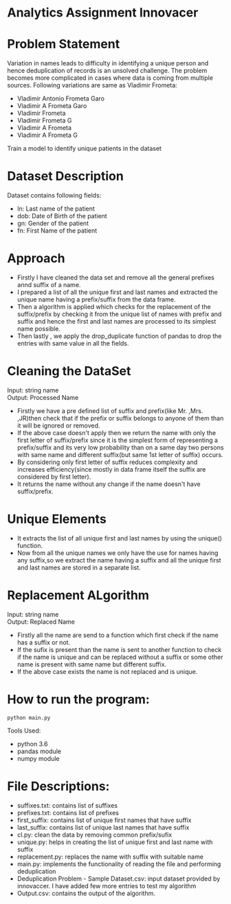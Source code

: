 # Analytics Assignment Innovacer

# Problem Statement 
Variation in names leads to difficulty in identifying a unique person and hence deduplication
of records is an unsolved challenge. The problem becomes more complicated in cases where
data is coming from multiple sources. Following variations are same as Vladimir Frometa:
* Vladimir Antonio Frometa Garo
* Vladimir A Frometa Garo
* Vladimir Frometa
* Vladimir Frometa G
* Vladimir A Frometa
* Vladimir A Frometa G

Train a model to identify unique patients in the dataset

# Dataset Description 
Dataset contains following fields:
* ln: Last name of the patient
* dob: Date of Birth of the patient
* gn: Gender of the patient
* fn: First Name of the patient

# Approach 
* Firstly I have cleaned the data set and remove all the general prefixes annd suffix of a name.
* I prepared a list of all the unique first and last names and extracted the unique name having a prefix/suffix from the data frame.
* Then a algorithm is applied which checks for the replacement of the suffix/prefix by checking it from the unique list of names with prefix and suffix and hence the first and last names are processed to its simplest name possible.
* Then lastly , we apply the drop_duplicate function of pandas to drop the entries with same value in all the fields.

# Cleaning the DataSet
Input: string name<br/>
Output: Processed Name<br/>
* Firstly we have a pre defined list of suffix and prefix(like Mr. ,Mrs. ,JR)then check that if the prefix or suffix belongs to anyone of them than it will be ignored or removed.
* If the above case doesn't apply then we return the name with only the first letter of suffix/prefix since it is the simplest form of representing a prefix/suffix and its very low probability than on a same day two persons with same name and different suffix(but same 1st letter of suffix) occurs.
* By considering only first letter of suffix reduces complexity and increases efficiency(since mostly in data frame itself the suffix are considered by first letter).
* It returns the name without any change if the name doesn't have suffix/prefix.

# Unique Elements
* It extracts the list of all unique first and last names by using the unique() function.
* Now from all the unique names we only have the use for names having any suffix,so we extract the name having a suffix and all the unique first and last names are stored in a separate list.

# Replacement ALgorithm
Input: string name<br/>
Output: Replaced Name<br/>
* Firstly all the name are send to a function which first check if the name has a suffix or not.
* If the sufix is present than the name is sent to another function to check if the name is unique and can be replaced without a suffix or some other name is present with same name but different suffix.
* If the above case exists the name is not replaced and is unique.



# How to run the program:
`python main.py` <br/>

Tools Used: 
* python 3.6
* pandas module
* numpy module


# File Descriptions:

* suffixes.txt: contains list of suffixes 
* prefixes.txt: contains list of prefixes
* first_suffix: contains list of unique first names that have suffix
* last_suffix: contains list of unique last names that have suffix
* cl.py: clean the data by removing common prefix/sufix
* unique.py: helps in creating the list of unique first and last name with suffix
* replacement.py: replaces the name with suffix with suitable name
* main.py: implements the functionality of reading the file and performing deduplication
* Deduplication Problem - Sample Dataset.csv: input dataset provided by innovaccer. I have added few more entries to test my algorithm
* Output.csv: contains the output of the algorithm.
